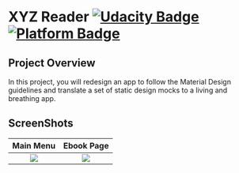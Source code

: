 # XYZ Reader [![Udacity Badge](https://badgen.net/badge/udacity/Android%20Nanodegree/blue)](https://www.udacity.com/nanodegree) [![Platform Badge](https://badgen.net/badge/platform/Android/green)]()

## Project Overview

In this project, you will redesign an app to follow the Material Design guidelines and translate a set of static design mocks to a living and breathing app.

## ScreenShots

Main Menu            |  Ebook Page |
:-------------------------:|:-------------------------:
![](readme-res/xyzMain.gif)  |  ![](readme-res/xyzPost.gif) |  